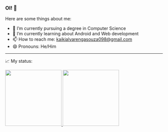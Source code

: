 ### OI! 👋
Here are some things about me:

- 🔭 I’m currently pursuing a degree in Computer Science
- 🌱 I’m currently learning about Android and Web development
- 📫 How to reach me: kaikialvarengasouza098@gmail.com
- 😄 Pronouns: He/Him
 <!--- 👯 I’m looking to collaborate on ...
 🤔 I’m looking for help with ... 
💬 Ask me about ...-->
<!--- ⚡ Fun fact: ...-->

---
:chart_with_upwards_trend: My status:
<div>
<a href="https://github.com/Kaiki098">
<img loading="lazy" height="180em" src="https://github-readme-stats.vercel.app/api/top-langs/?username=Kaiki098&show_icons=true&theme=dracula&include_all_commits=true&count_private=true" />
<img loading="lazy" height="180em" src="https://github-readme-stats.vercel.app/api?username=Kaiki098&show_icons=true&theme=dracula&include_all_commits=true&count_private=true"/>
</div>
